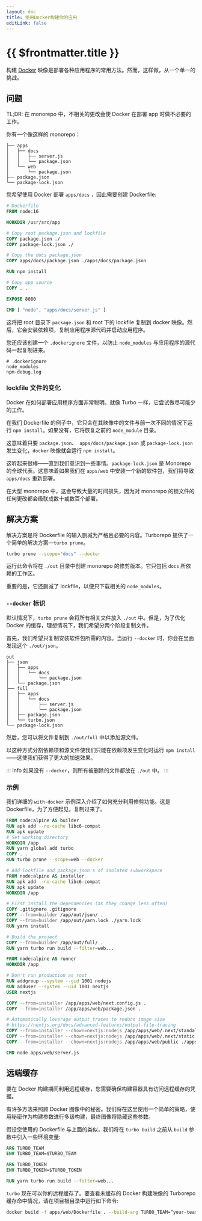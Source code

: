```yaml
---
layout: doc
title: 使用Docker构建你的应用
editLink: false
---
```


# {{ $frontmatter.title }}

构建 [Docker](https://www.docker.com/) 映像是部署各种应用程序的常用方法。然而，这样做，从一个单一的挑战。

## 问题

TL;DR: 在 monorepo 中，不相关的更改会使 Docker 在部署 app 时做不必要的工作。

你有一个像这样的 monorepo：

```plain
├── apps
│   ├── docs
│   │   ├── server.js
│   │   └── package.json
│   └── web
│       └── package.json
├── package.json
└── package-lock.json
```

您希望使用 Docker 部署 `apps/docs` ，因此需要创建 Dockerfile:

```dockerfile
# Dockerfile
FROM node:16

WORKDIR /usr/src/app

# Copy root package.json and lockfile
COPY package.json ./
COPY package-lock.json ./

# Copy the docs package.json
COPY apps/docs/package.json ./apps/docs/package.json

RUN npm install

# Copy app source
COPY . .

EXPOSE 8080

CMD [ "node", "apps/docs/server.js" ]
```

这将把 root 目录下 `package.json` 和 root 下的 lockfile 复制到 docker 映像。然后，它会安装依赖项，复制应用程序源代码并启动应用程序。

您还应该创建一个 `.dockerignore` 文件，以防止 `node_modules` 与应用程序的源代码一起复制进来。

```
# .dockerignore
node_modules
npm-debug.log
```

### lockfile 文件的变化

Docker 在如何部署应用程序方面非常聪明。就像 Turbo 一样，它尝试做尽可能少的工作。

在我们 Dockerfile 的例子中，它只会在其映像中的文件与前一次不同的情况下运行 `npm install`。如果没有，它将恢复之前的 `node_module` 目录。

这意味着只要 `package.json`、` apps/docs/package.json` 或 `package-lock.json` 发生变化，`docker` 映像就会运行 `npm install`。

这听起来很棒——直到我们意识到一些事情。`package-lock.json` 是 Monorepo 的全球代表。这意味着如果我们在 `apps/web` 中安装一个新的软件包，我们将导致 `apps/docs` 重新部署。

在大型 monorepo 中，这会导致大量的时间损失，因为对 monorepo 的锁文件的任何更改都会级联成数十或数百个部署。

## 解决方案

解决方案是将 Dockerfile 的输入删减为严格且必要的内容。Turborepo 提供了一个简单的解决方案—`turbo prune`。

```bash
turbo prune --scope="docs" --docker
```

运行此命令将在 `./out` 目录中创建 monorepo 的修剪版本。它只包括 `docs` 所依赖的工作区。

重要的是，它还删减了 lockfile，以便只下载相关的 `node_modules`。

### `--docker` 标识

默认情况下，`turbo prune` 会将所有相关文件放入 `./out` 中。但是，为了优化 Docker 的缓存，理想情况下，我们希望分两个阶段复制文件。

首先，我们希望只复制安装软件包所需的内容。当运行 `--docker` 时，你会在里面发现这个 `./out/json`。

```
out
├── json
│   ├── apps
│   │   └── docs
│   │       └── package.json
│   └── package.json
├── full
│   ├── apps
│   │   └── docs
│   │       ├── server.js
│   │       └── package.json
│   ├── package.json
│   └── turbo.json
└── package-lock.json
```

然后，您可以将文件复制到 `./out/full` 中以添加源文件。

以这种方式分割依赖项和源文件使我们只能在依赖项发生变化时运行 `npm install` ——这使我们获得了更大的加速效果。

::: info
如果没有 `--docker`，则所有被删除的文件都放在 `./out` 中。
:::

### 示例

我们详细的 `with-docker` 示例深入介绍了如何充分利用修剪功能。这是 Dockerfile，为了方便起见，复制过来了。

```dockerfile
FROM node:alpine AS builder
RUN apk add --no-cache libc6-compat
RUN apk update
# Set working directory
WORKDIR /app
RUN yarn global add turbo
COPY . .
RUN turbo prune --scope=web --docker

# Add lockfile and package.json's of isolated subworkspace
FROM node:alpine AS installer
RUN apk add --no-cache libc6-compat
RUN apk update
WORKDIR /app

# First install the dependencies (as they change less often)
COPY .gitignore .gitignore
COPY --from=builder /app/out/json/ .
COPY --from=builder /app/out/yarn.lock ./yarn.lock
RUN yarn install

# Build the project
COPY --from=builder /app/out/full/ .
RUN yarn turbo run build --filter=web...

FROM node:alpine AS runner
WORKDIR /app

# Don't run production as root
RUN addgroup --system --gid 1001 nodejs
RUN adduser --system --uid 1001 nextjs
USER nextjs

COPY --from=installer /app/apps/web/next.config.js .
COPY --from=installer /app/apps/web/package.json .

# Automatically leverage output traces to reduce image size
# https://nextjs.org/docs/advanced-features/output-file-tracing
COPY --from=installer --chown=nextjs:nodejs /app/apps/web/.next/standalone ./
COPY --from=installer --chown=nextjs:nodejs /app/apps/web/.next/static ./apps/web/.next/static
COPY --from=installer --chown=nextjs:nodejs /app/apps/web/public ./apps/web/public

CMD node apps/web/server.js
```

## 远端缓存

要在 Docker 构建期间利用远程缓存，您需要确保构建容器具有访问远程缓存的凭据。

有许多方法来照顾 Docker 图像中的秘密。我们将在这里使用一个简单的策略，使用秘密作为构建参数进行多级构建，最终图像将隐藏这些参数。

假设您使用的 Dockerfile 与上面的类似，我们将在 `turbo build` 之前从 `build` 参数中引入一些环境变量:

```dockerfile
ARG TURBO_TEAM
ENV TURBO_TEAM=$TURBO_TEAM

ARG TURBO_TOKEN
ENV TURBO_TOKEN=$TURBO_TOKEN

RUN yarn turbo run build --filter=web...
```

`turbo` 现在可以你的远程缓存了。要查看未缓存的 Docker 构建映像的 Turborepo 缓存命中情况，请在项目根目录中运行如下命令:

```bash
docker build -f apps/web/Dockerfile . --build-arg TURBO_TEAM=“your-team-name” --build-arg TURBO_TOKEN=“your-token“ --no-cache
```
